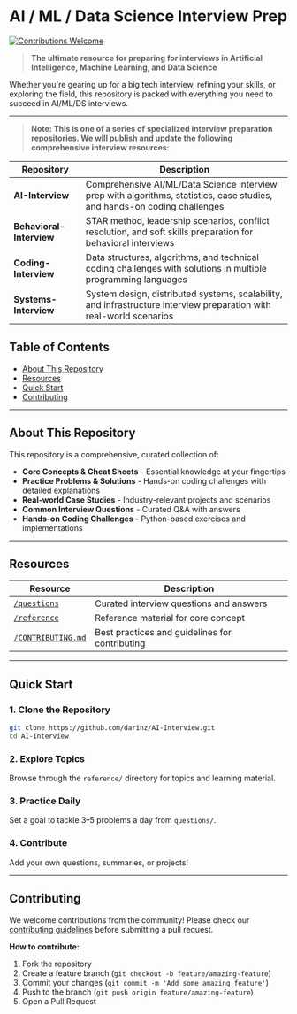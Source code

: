 # AI / ML / Data Science Interview Prep

[![Contributions Welcome](https://img.shields.io/badge/contributions-welcome-brightgreen.svg?style=flat)](CONTRIBUTING.md)

> **The ultimate resource for preparing for interviews in Artificial Intelligence, Machine Learning, and Data Science**

Whether you're gearing up for a big tech interview, refining your skills, or exploring the field, this repository is packed with everything you need to succeed in AI/ML/DS interviews.

---

> **Note: This is one of a series of specialized interview preparation repositories. We will publish and update the following comprehensive interview resources:**

| Repository | Description |
|------------|-------------|
| **AI-Interview** | Comprehensive AI/ML/Data Science interview prep with algorithms, statistics, case studies, and hands-on coding challenges |
| **Behavioral-Interview** | STAR method, leadership scenarios, conflict resolution, and soft skills preparation for behavioral interviews |
| **Coding-Interview** | Data structures, algorithms, and technical coding challenges with solutions in multiple programming languages |
| **Systems-Interview** | System design, distributed systems, scalability, and infrastructure interview preparation with real-world scenarios |

## Table of Contents

- [About This Repository](#about-this-repository)
- [Resources](#resources)
- [Quick Start](#quick-start)
- [Contributing](#contributing)

---

## About This Repository

This repository is a comprehensive, curated collection of:

- **Core Concepts & Cheat Sheets** - Essential knowledge at your fingertips
- **Practice Problems & Solutions** - Hands-on coding challenges with detailed explanations
- **Real-world Case Studies** - Industry-relevant projects and scenarios
- **Common Interview Questions** - Curated Q&A with answers
- **Hands-on Coding Challenges** - Python-based exercises and implementations

---

## Resources

| Resource | Description |
|----------|-------------|
| [`/questions`](./questions/) | Curated interview questions and answers |
| [`/reference`](./topics/) | Reference material for core concept |
| [`/CONTRIBUTING.md`](./CONTRIBUTING.md) | Best practices and guidelines for contributing |

---

## Quick Start

### 1. Clone the Repository
```bash
git clone https://github.com/darinz/AI-Interview.git
cd AI-Interview
```

### 2. Explore Topics
Browse through the `reference/` directory for topics and learning material.

### 3. Practice Daily
Set a goal to tackle 3–5 problems a day from `questions/`.

### 4. Contribute
Add your own questions, summaries, or projects!

---

## Contributing

We welcome contributions from the community! Please check our [contributing guidelines](./CONTRIBUTING.md) before submitting a pull request.

**How to contribute:**
1. Fork the repository
2. Create a feature branch (`git checkout -b feature/amazing-feature`)
3. Commit your changes (`git commit -m 'Add some amazing feature'`)
4. Push to the branch (`git push origin feature/amazing-feature`)
5. Open a Pull Request